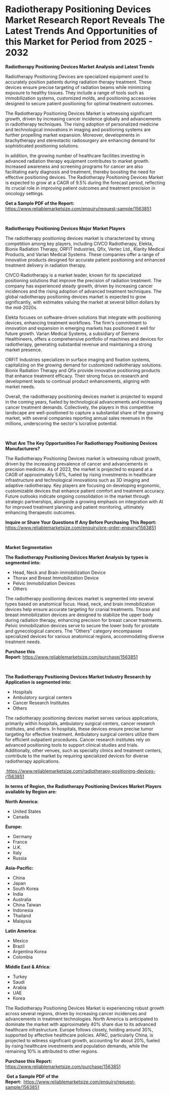 <p><h1>Radiotherapy Positioning Devices Market Research Report Reveals The Latest Trends And Opportunities of this Market for Period from 2025 - 2032</h1></p><p><strong>Radiotherapy Positioning Devices Market Analysis and Latest Trends</strong></p>
<p><p>Radiotherapy Positioning Devices are specialized equipment used to accurately position patients during radiation therapy treatment. These devices ensure precise targeting of radiation beams while minimizing exposure to healthy tissues. They include a range of tools such as immobilization systems, customized molds, and positioning accessories designed to secure patient positioning for optimal treatment outcomes. </p><p>The Radiotherapy Positioning Devices Market is witnessing significant growth, driven by increasing cancer incidence globally and advancements in radiotherapy techniques. The rising adoption of personalized medicine and technological innovations in imaging and positioning systems are further propelling market expansion. Moreover, developments in brachytherapy and stereotactic radiosurgery are enhancing demand for sophisticated positioning solutions. </p><p>In addition, the growing number of healthcare facilities investing in advanced radiation therapy equipment contributes to market growth. Increased awareness and screening programs for cancer are also facilitating early diagnosis and treatment, thereby boosting the need for effective positioning devices. The Radiotherapy Positioning Devices Market is expected to grow at a CAGR of 9.5% during the forecast period, reflecting its crucial role in improving patient outcomes and treatment precision in oncology settings.</p></p>
<p><strong>Get a Sample PDF of the Report:&nbsp;</strong> <a href="https://www.reliablemarketsize.com/enquiry/request-sample/1563851?utm_campaign=2744&utm_medium=2&utm_source=Github&utm_content=ia&utm_term=13042025&utm_id=radiotherapy-positioning-devices">https://www.reliablemarketsize.com/enquiry/request-sample/1563851</a></p>
<p>&nbsp;</p>
<p><strong>Radiotherapy Positioning Devices Major Market Players</strong></p>
<p><p>The radiotherapy positioning devices market is characterized by strong competition among key players, including CIVCO Radiotherapy, Elekta, Bionix Radiation Therapy, ORFIT Industries, Qfix, Vertec Ltd., Klarity Medical Products, and Varian Medical Systems. These companies offer a range of innovative products designed for accurate patient positioning and enhanced treatment delivery in radiation therapy.</p><p>CIVCO Radiotherapy is a market leader, known for its specialized positioning solutions that improve the precision of radiation treatment. The company has experienced steady growth, driven by increasing cancer incidences and the rising adoption of advanced treatment techniques. The global radiotherapy positioning devices market is expected to grow significantly, with estimates valuing the market at several billion dollars by the mid-2020s.</p><p>Elekta focuses on software-driven solutions that integrate with positioning devices, enhancing treatment workflows. The firm's commitment to innovation and expansion in emerging markets has positioned it well for future growth. Varian Medical Systems, a subsidiary of Siemens Healthineers, offers a comprehensive portfolio of machines and devices for radiotherapy, generating substantial revenue and maintaining a strong market presence.</p><p>ORFIT Industries specializes in surface imaging and fixation systems, capitalizing on the growing demand for customized radiotherapy solutions. Bionix Radiation Therapy and Qfix provide innovative positioning products that enhance treatment efficacy. Their strong focus on research and development leads to continual product enhancements, aligning with market needs.</p><p>Overall, the radiotherapy positioning devices market is projected to expand in the coming years, fueled by technological advancements and increasing cancer treatment demands. Collectively, the players in this competitive landscape are well-positioned to capture a substantial share of the growing market, with several companies reporting annual sales revenues in the millions, underscoring the sector's lucrative potential.</p></p>
<p>&nbsp;</p>
<p><strong>What Are The Key Opportunities For Radiotherapy Positioning Devices Manufacturers?</strong></p>
<p><p>The Radiotherapy Positioning Devices market is witnessing robust growth, driven by the increasing prevalence of cancer and advancements in precision medicine. As of 2023, the market is projected to expand at a CAGR of approximately 5.6%, fueled by rising investments in healthcare infrastructure and technological innovations such as 3D imaging and adaptive radiotherapy. Key players are focusing on developing ergonomic, customizable devices that enhance patient comfort and treatment accuracy. Future outlooks indicate ongoing consolidation in the market through strategic partnerships, alongside a growing emphasis on integration with AI for improved treatment planning and patient monitoring, ultimately enhancing therapeutic outcomes.</p></p>
<p><strong>Inquire or Share Your Questions If Any Before Purchasing This Report:</strong> <a href="https://www.reliablemarketsize.com/enquiry/pre-order-enquiry/1563851?utm_campaign=2744&utm_medium=2&utm_source=Github&utm_content=ia&utm_term=13042025&utm_id=radiotherapy-positioning-devices">https://www.reliablemarketsize.com/enquiry/pre-order-enquiry/1563851</a></p>
<p>&nbsp;</p>
<p><strong>Market Segmentation</strong></p>
<p><strong>The Radiotherapy Positioning Devices Market Analysis by types is segmented into:</strong></p>
<p><ul><li>Head, Neck and Brain immobilization Device</li><li>Thorax and Breast Immobilization Device</li><li>Pelvic Immobilization Devices</li><li>Others</li></ul></p>
<p><p>The radiotherapy positioning devices market is segmented into several types based on anatomical focus. Head, neck, and brain immobilization devices help ensure accurate targeting for cranial treatments. Thorax and breast immobilization devices are designed to stabilize the upper body during radiation therapy, enhancing precision for breast cancer treatments. Pelvic immobilization devices serve to secure the lower body for prostate and gynecological cancers. The "Others" category encompasses specialized devices for various anatomical regions, accommodating diverse treatment needs.</p></p>
<p><strong>Purchase this Report:&nbsp;</strong><a href="https://www.reliablemarketsize.com/purchase/1563851?utm_campaign=2744&utm_medium=2&utm_source=Github&utm_content=ia&utm_term=13042025&utm_id=radiotherapy-positioning-devices">https://www.reliablemarketsize.com/purchase/1563851</a></p>
<p>&nbsp;</p>
<p><strong>The Radiotherapy Positioning Devices Market Industry Research by Application is segmented into:</strong></p>
<p><ul><li>Hospitals</li><li>Ambulatory surgical centers</li><li>Cancer Research Institutes</li><li>Others</li></ul></p>
<p><p>The radiotherapy positioning devices market serves various applications, primarily within hospitals, ambulatory surgical centers, cancer research institutes, and others. In hospitals, these devices ensure precise tumor targeting for effective treatment. Ambulatory surgical centers utilize them for efficient outpatient procedures. Cancer research institutes rely on advanced positioning tools to support clinical studies and trials. Additionally, other venues, such as specialty clinics and treatment centers, contribute to the market by requiring specialized devices for diverse radiotherapy applications.</p></p>
<p><a href="https://www.reliablemarketsize.com/radiotherapy-positioning-devices-r1563851?utm_campaign=2744&utm_medium=2&utm_source=Github&utm_content=ia&utm_term=13042025&utm_id=radiotherapy-positioning-devices">&nbsp;https://www.reliablemarketsize.com/radiotherapy-positioning-devices-r1563851</a></p>
<p><strong>In terms of Region, the Radiotherapy Positioning Devices Market Players available by Region are:</strong></p>
<p>
    <p> <strong> North America: </strong>
        <ul>
            <li>United States</li>
            <li>Canada</li>
        </ul>
        </p> 
    <p> <strong> Europe: </strong>
        <ul>
            <li>Germany</li>
            <li>France</li>
            <li>U.K.</li>
            <li>Italy</li>
            <li>Russia</li>
        </ul>
        </p> 
    <p> <strong> Asia-Pacific: </strong>
        <ul>
            <li>China</li>
            <li>Japan</li>
            <li>South Korea</li>
            <li>India</li>
            <li>Australia</li>
            <li>China Taiwan</li>
            <li>Indonesia</li>
            <li>Thailand</li>
            <li>Malaysia</li>
        </ul>
        </p> 
    <p> <strong> Latin America: </strong>
        <ul>
            <li>Mexico</li>
            <li>Brazil</li>
            <li>Argentina Korea</li>
            <li>Colombia</li>
        </ul>
        </p> 
    <p> <strong> Middle East & Africa: </strong>
        <ul>
            <li>Turkey</li>
            <li>Saudi</li>
            <li>Arabia</li>
            <li>UAE</li>
            <li>Korea</li>
        </ul>
    </p>
    </p>
<p><p>The Radiotherapy Positioning Devices Market is experiencing robust growth across several regions, driven by increasing cancer incidences and advancements in treatment technologies. North America is anticipated to dominate the market with approximately 40% share due to its advanced healthcare infrastructure. Europe follows closely, holding around 30%, supported by effective healthcare policies. APAC, particularly China, is projected to witness significant growth, accounting for about 20%, fueled by rising healthcare investments and population demands, while the remaining 10% is attributed to other regions.</p></p>
<p><strong>Purchase this Report: </strong><a href="https://www.reliablemarketsize.com/purchase/1563851?utm_campaign=2744&utm_medium=2&utm_source=Github&utm_content=ia&utm_term=13042025&utm_id=radiotherapy-positioning-devices">https://www.reliablemarketsize.com/purchase/1563851</a></p>
<p>&nbsp;<strong>Get a Sample PDF of the Report:&nbsp;&nbsp;</strong><a href="https://www.reliablemarketsize.com/enquiry/request-sample/1563851?utm_campaign=2744&utm_medium=2&utm_source=Github&utm_content=ia&utm_term=13042025&utm_id=radiotherapy-positioning-devices">https://www.reliablemarketsize.com/enquiry/request-sample/1563851</a></p>
<p><strong></strong></p>
<p><p></p><p></p><p></p></p>
